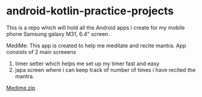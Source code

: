 # android-kotlin-practice-projects
This is a repo which will hold all the Android apps i create for my mobile phone Samsung galaxy M31, 6.4" screen.


MediMe: This app is created to help me meditate and recite mantra. App consists of 2 main screeens 
1. timer setter which helps me set up my timer fast and easy
2. japa screen where i can keep track of number of times i have recited the mantra.

[Medime.zip](https://github.com/user-attachments/files/20212667/Medime.zip)


